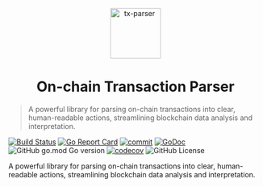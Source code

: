<p align="center">
<img src="https://www.jeffro.io/assets/wiki/tx-parser/whale.png" alt="tx-parser" width="100">
</p>
<h1 align="center">On-chain Transaction Parser</h1>

> A powerful library for parsing on-chain transactions into clear, human-readable actions, streamlining blockchain data analysis and interpretation.

[![Build Status](https://github.com/0xjeffro/tx-parser/workflows/tests/badge.svg)](https://github.com/0xjeffro/tx-parser/actions)
[![Go Report Card](https://goreportcard.com/badge/github.com/0xjeffro/tx-parser)](https://goreportcard.com/report/github.com/0xjeffro/tx-parser)
[![commit](https://img.shields.io/github/last-commit/0xjeffro/tx-parser)](https://github.com/0xjeffro/tx-parser/commits/master)
[![GoDoc](https://pkg.go.dev/badge/github.com/0xjeffro/tx-parser?status.svg)](https://pkg.go.dev/github.com/0xjeffro/tx-parser@v1.0.0?tab=doc)
![GitHub go.mod Go version](https://img.shields.io/github/go-mod/go-version/0xjeffro/tx-parser)
[![codecov](https://codecov.io/github/0xjeffro/tx-parser/graph/badge.svg?token=1VPAKE8N6P)](https://codecov.io/github/0xjeffro/tx-parser)
![GitHub License](https://img.shields.io/github/license/0xjeffro/tx-parser)

A powerful library for parsing on-chain transactions into clear, human-readable actions, streamlining blockchain data analysis and interpretation.
